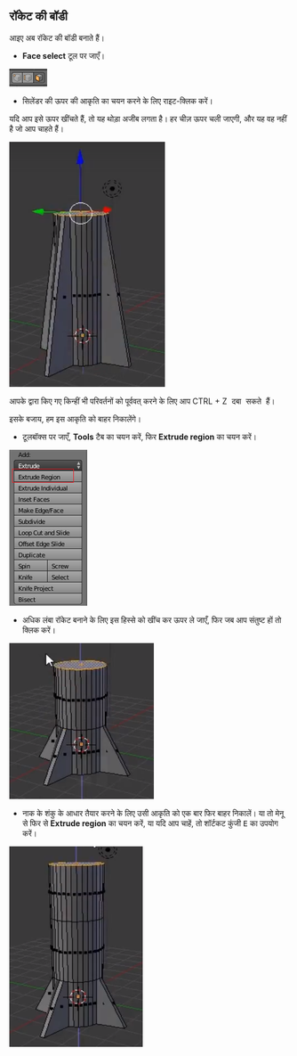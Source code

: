 ## रॉकेट की बॉडी

आइए अब रॉकेट की बॉडी बनाते हैं।

+ **Face select** टूल पर जाएँ।

![चेहरा चयन करने का टूल](images/blender-face-tool.png)

+ सिलेंडर की ऊपर की आकृति का चयन करने के लिए राइट-क्लिक करें।

यदि आप इसे ऊपर खींचते हैं, तो यह थोड़ा अजीब लगता है। हर चीज़ ऊपर चली जाएगी, और यह वह नहीं है जो आप चाहते हैं।

![रॉकेट को ऊपर खींचें](images/blender-rocket-pull.png)

आपके द्वारा किए गए किन्हीं भी परिवर्तनों को पूर्ववत् करने के लिए आप </kbd>CTRL + Z<kbd> दबा सकते हैं।</p> 

<p>
  इसके बजाय, हम इस आकृति को बाहर निकालेंगे।
</p>

<ul>
  <li>
    टूलबॉक्स पर जाएँ, <strong>Tools</strong> टैब का चयन करें, फिर <strong>Extrude region</strong> का चयन करें।
  </li>
</ul>

<p>
  <img src="images/extrude-region.png" alt="बाहर निकालने का क्षेत्र" />
</p>

<ul>
  <li>
    अधिक लंबा रॉकेट बनाने के लिए इस हिस्से को खींच कर ऊपर ले जाएँ, फिर जब आप संतुष्ट हों तो क्लिक करें।
  </li>
</ul>

<p>
  <img src="images/blender-rocket-body-extrude.png" alt="बाहर निकालने का क्षेत्र" />
</p>

<ul>
  <li>
    नाक के शंकु के आधार तैयार करने के लिए उसी आकृति को एक बार फिर बाहर निकालें। या तो मेनू से फिर से <strong>Extrude region</strong> का चयन करें, या यदि आप चाहें, तो शॉर्टकट कुंजी <kbd>E</kbd> का उपयोग करें।
  </li>
</ul>

<p>
  <img src="images/blender-rocket-nose-extrude.png" alt="नाक शंकु" />
</p>